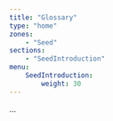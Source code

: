 ```yaml
---
title: "Glossary"
type: "home"
zones:
    - "Seed"
sections:
    - "SeedIntroduction"
menu:
    SeedIntroduction:
        weight: 30
---
```


...
